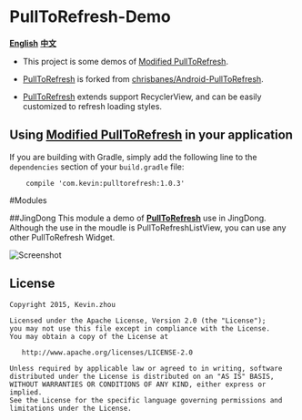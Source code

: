 
# PullToRefresh-Demo
**[English](https://github.com/xuehuayous/PullToRefresh-Demo)** **[中文](https://github.com/xuehuayous/PullToRefresh-Demo/blob/master/README-zh.md)**

- This project is some demos of [Modified PullToRefresh](https://github.com/xuehuayous/Android-PullToRefresh). 

- [PullToRefresh](https://github.com/xuehuayous/Android-PullToRefresh) is forked from [chrisbanes/Android-PullToRefresh](https://github.com/chrisbanes/Android-PullToRefresh).

- [PullToRefresh](https://github.com/xuehuayous/Android-PullToRefresh) extends support RecyclerView, and can be easily customized to refresh loading styles.

## Using [Modified PullToRefresh](https://github.com/xuehuayous/Android-PullToRefresh) in your application

If you are building with Gradle, simply add the following line to the `dependencies` section of your `build.gradle` file:

```
	compile 'com.kevin:pulltorefresh:1.0.3'
```
#Modules

##JingDong
This module a demo of **[PullToRefresh](https://github.com/xuehuayous/Android-PullToRefresh)** use in JingDong. Although the use in the moudle is PullToRefreshListView, you can use any other PullToRefresh Widget.

![Screenshot](https://raw.githubusercontent.com/xuehuayous/PullToRefresh-Demo/master/JingDong/jingdong_header_demo.gif)

## License

    Copyright 2015, Kevin.zhou

    Licensed under the Apache License, Version 2.0 (the "License");
    you may not use this file except in compliance with the License.
    You may obtain a copy of the License at

       http://www.apache.org/licenses/LICENSE-2.0

    Unless required by applicable law or agreed to in writing, software
    distributed under the License is distributed on an "AS IS" BASIS,
    WITHOUT WARRANTIES OR CONDITIONS OF ANY KIND, either express or implied.
    See the License for the specific language governing permissions and
    limitations under the License.
